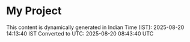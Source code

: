 # My Project

This content is dynamically generated in Indian Time (IST): 2025-08-20 14:13:40 IST
Converted to UTC: 2025-08-20 08:43:40 UTC
